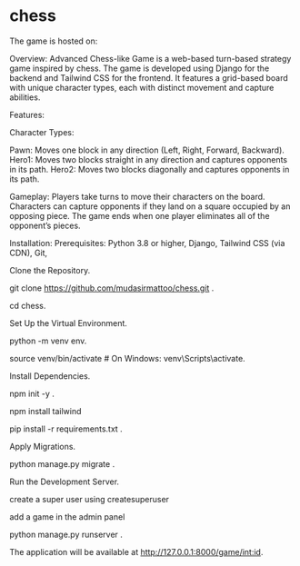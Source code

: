# chess
The game is hosted on: 







Overview:
Advanced Chess-like Game is a web-based turn-based strategy game inspired by chess. The game is developed using Django for the backend and Tailwind CSS for the frontend. It features a grid-based board with unique character types, each with distinct movement and capture abilities.

Features:

Character Types:

Pawn: Moves one block in any direction (Left, Right, Forward, Backward).
Hero1: Moves two blocks straight in any direction and captures opponents in its path.
Hero2: Moves two blocks diagonally and captures opponents in its path.

Gameplay:
Players take turns to move their characters on the board.
Characters can capture opponents if they land on a square occupied by an opposing piece.
The game ends when one player eliminates all of the opponent’s pieces.


Installation:
Prerequisites:
Python 3.8 or higher,
Django,
Tailwind CSS (via CDN),
Git,

Clone the Repository.

git clone https://github.com/mudasirmattoo/chess.git  .

cd chess.

Set Up the Virtual Environment.


python -m venv env.

source venv/bin/activate  # On Windows: venv\Scripts\activate.

Install Dependencies.

npm init -y .

npm install tailwind

pip install -r requirements.txt .


Apply Migrations.

python manage.py migrate .

Run the Development Server.

create a super user using createsuperuser

add a game in the admin panel

python manage.py runserver  .

The application will be available at http://127.0.0.1:8000/game/<int:id>.


